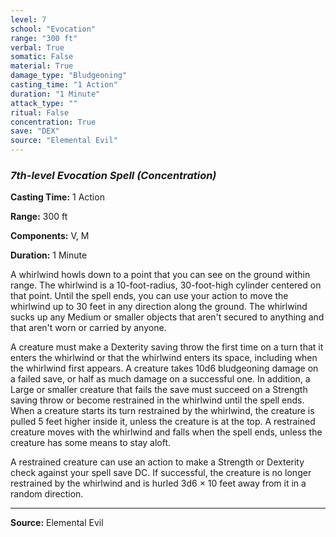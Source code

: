 ```yaml
---
level: 7
school: "Evocation"
range: "300 ft"
verbal: True
somatic: False
material: True
damage_type: "Bludgeoning"
casting_time: "1 Action"
duration: "1 Minute"
attack_type: ""
ritual: False
concentration: True
save: "DEX"
source: "Elemental Evil"
---
```


### *7th-level Evocation Spell* *(Concentration)*

**Casting Time:** 1 Action

**Range:** 300 ft

**Components:** V, M

**Duration:** 1 Minute

A whirlwind howls down to a point that you can see on the ground within range. The whirlwind is a 10-foot-radius, 30-foot-high cylinder centered on that point. Until the spell ends, you can use your action to move the whirlwind up to 30 feet in any direction along the ground. The whirlwind sucks up any Medium or smaller objects that aren't secured to anything and that aren't worn or carried by anyone.
 
 A creature must make a Dexterity saving throw the first time on a turn that it enters the whirlwind or that the whirlwind enters its space, including when the whirlwind first appears. A creature takes 10d6 bludgeoning damage on a failed save, or half as much damage on a successful one. In addition, a Large or smaller creature that fails the save must succeed on a Strength saving throw or become restrained in the whirlwind until the spell ends. When a creature starts its turn restrained by the whirlwind, the creature is pulled 5 feet higher inside it, unless the creature is at the top. A restrained creature moves with the whirlwind and falls when the spell ends, unless the creature has some means to stay aloft.
 
 A restrained creature can use an action to make a Strength or Dexterity check against your spell save DC. If successful, the creature is no longer restrained by the whirlwind and is hurled 3d6 × 10 feet away from it in a random direction.

---
**Source:** Elemental Evil
